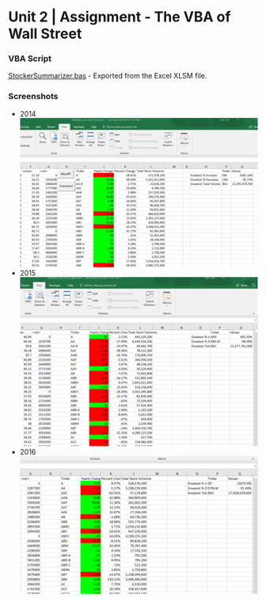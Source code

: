 # Unit 2 | Assignment - The VBA of Wall Street

### VBA Script
[StockerSummarizer.bas](StockerSummarizer.bas) - Exported from the Excel XLSM file.

### Screenshots

* 2014 ![Sheet 2014](Sheet2014.png)
* 2015 ![Sheet 2015](Sheet2015.png)
* 2016 ![Sheet 2016](Sheet2016.png)

